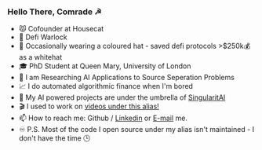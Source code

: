### Hello There, Comrade ☭

- 😾 Cofounder at Housecat 
- 🧙 Defi Warlock
- 🎩 Occasionally wearing a coloured hat - saved defi protocols >$250k💰 as a whitehat
- 🎓 PhD Student at Queen Mary, University of London
- 🔬 I am Researching AI Applications to Source Seperation Problems
- 📈 I do automated algorithmic finance when I'm bored
- 🤖 My AI powered projects are under the umbrella of [SingularitAI](https://github.com/singularitai)
- 🎬 I used to work on [videos under this alias!](https://www.youtube.com/channel/UCamWRprZmZ02TJAvGCCZzYg) 
- 📫 How to reach me: Github / [Linkedin](https://www.linkedin.com/in/harnickkhera/) or [E-mail](harnickk@gmail.com) me.
- ♾️ P.S. Most of the code I open source under my alias isn't maintained - I don't have the time 🕒
